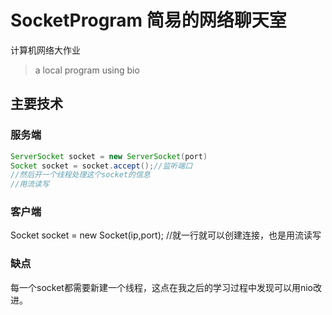 # SocketProgram 简易的网络聊天室
计算机网络大作业
> a local program using bio 
## 主要技术
### 服务端
```java
ServerSocket socket = new ServerSocket(port)
Socket socket = socket.accept();//监听端口
//然后开一个线程处理这个socket的信息
//用流读写
```
### 客户端
Socket socket = new Socket(ip,port);
//就一行就可以创建连接，也是用流读写
### 缺点
每一个socket都需要新建一个线程，这点在我之后的学习过程中发现可以用nio改进。
